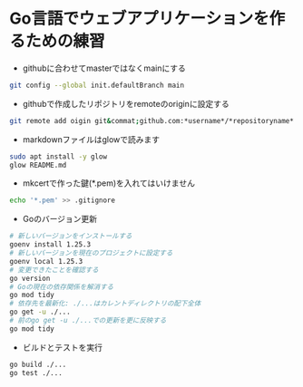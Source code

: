 # Go言語でウェブアプリケーションを作るための練習
- githubに合わせてmasterではなくmainにする
```bash
git config --global init.defaultBranch main
```
- githubで作成したリポジトリをremoteのoriginに設定する
```bash
git remote add oigin git&commat;github.com:*username*/*repositoryname*.git
```
- markdownファイルはglowで読みます
```bash
sudo apt install -y glow
glow README.md
```
- mkcertで作った鍵(*.pem)を入れてはいけません
```bash
echo '*.pem' >> .gitignore
```
- Goのバージョン更新
```bash
# 新しいバージョンをインストールする
goenv install 1.25.3
# 新しいバージョンを現在のプロジェクトに設定する
goenv local 1.25.3
# 変更できたことを確認する
go version
# Goの現在の依存関係を解消する
go mod tidy
# 依存先を最新化: ./...はカレントディレクトリの配下全体
go get -u ./...
# 前のgo get -u ./...での更新を更に反映する
go mod tidy
```
- ビルドとテストを実行 
```bash
go build ./...
go test ./...
```
